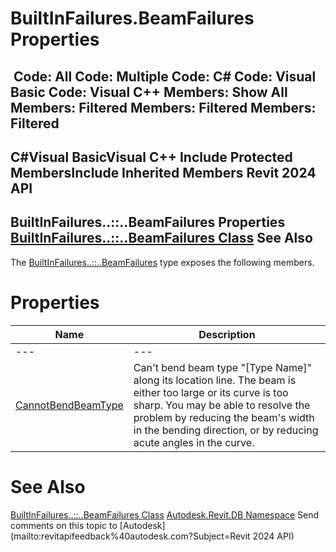 # BuiltInFailures.BeamFailures Properties

﻿
 Code: All Code: Multiple Code: C# Code: Visual Basic Code: Visual C++  Members: Show All Members: Filtered Members: Filtered Members: Filtered   
---  
C#Visual BasicVisual C++
Include Protected MembersInclude Inherited Members
Revit 2024 API  
---  
BuiltInFailures..::..BeamFailures Properties  
[BuiltInFailures..::..BeamFailures Class](f115c91a-0993-ab9d-f651-10532257dc5f.md "BuiltInFailures.BeamFailures Class") See Also  
---  
The [BuiltInFailures..::..BeamFailures](f115c91a-0993-ab9d-f651-10532257dc5f.md "BuiltInFailures.BeamFailures Class") type exposes the following members.
# Properties
| Name | Description |
| --- | --- |
| --- | --- | --- |
| [CannotBendBeamType](a74af6c0-e194-b4aa-e191-58490f6de5d8.md "CannotBendBeamType Property") | Can't bend beam type "[Type Name]" along its location line. The beam is either too large or its curve is too sharp. You may be able to resolve the problem by reducing the beam's width in the bending direction, or by reducing acute angles in the curve. |

# See Also
[BuiltInFailures..::..BeamFailures Class](f115c91a-0993-ab9d-f651-10532257dc5f.md "BuiltInFailures.BeamFailures Class")
[Autodesk.Revit.DB Namespace](87546ba7-461b-c646-cbb1-2cb8f5bff8b2.md "Autodesk.Revit.DB Namespace")
Send comments on this topic to [Autodesk](mailto:revitapifeedback%40autodesk.com?Subject=Revit 2024 API)